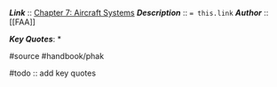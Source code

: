 ***Link***      :: [Chapter 7: Aircraft Systems](https://www.faa.gov/sites/faa.gov/files/09_phak_ch7.pdf)
***Description***      :: `= this.link`
***Author*** :: [[FAA]]

***Key Quotes***:
* 

#source #handbook/phak 

#todo :: add key quotes